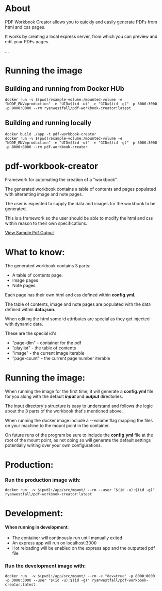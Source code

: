 # About

PDF Workbook Creator allows you to quickly and easily generate PDFs from html and css pages.

It works by creating a local express server, from which you can preview and edit your PDFs pages.

...

# Running the image

## Building and running from Docker HUb

```
docker run -v $(pwd)/example-volume:/mounted-volume -e "NODE_ENV=production" -e "UID=$(id -u)" -e "GID=$(id -g)" -p 3000:3000 -p 8000:8000 --rm ryanwestfall/pdf-workbook-creator:latest
```

## Building and running locally

```
docker build ./app -t pdf-workbook-creator
docker run -v $(pwd)/example-volume:/mounted-volume -e "NODE_ENV=production" -e "UID=$(id -u)" -e "GID=$(id -g)" -p 3000:3000 -p 8000:8000 --rm pdf-workbook-creator
```

# pdf-workbook-creator

Framework for automating the creation of a "workbook".

The generated workbook contains a table of contents and pages populated with alteranting image and note pages.

The user is expected to supply the data and images for the workbook to be generated.

This is a framework so the user should be able to modify the html and css within reason to their own specifications.

<a href="./src/defaults/output/output.pdf" download>View Sample Pdf Output</a>

# What to know:

The generated workbook contains 3 parts:
* A table of contents page.
* Image pages
* Note pages

Each page has their own html and css defined within **config.yml**.

The table of contents, image and note pages are populated with the data defined within **data.json**.

When editing the html some id attributes are special as they get injected with dynamic data.

These are the special id's:
* "page-dim" - container for the pdf
* "playlist" - the table of contents
* "image" - the current image iterable
* "page-count" - the current page number iterable

# Running the image:

When running the image for the first time, it will generate a **config.yml** file for you along with the default ***input*** and ***output*** directories.

The input directory's structure is easy to understand and follows the logic about the 3 parts of the workbook that's mentioned above.

When running the docker image include a --volume flag mapping the files on your machine to the mount point in the container.

On future runs of the program be sure to include the **config.yml** file at the root of the mount point, as not doing so will generate the default settings potentially writing over your own configurations.

# Production:
### Run the production image with:
```
docker run  -v $(pwd):/app/src/mount/ --rm --user "$(id -u):$(id -g)" ryanwestfall/pdf-workbook-creator:latest
```
# Development:
#### When running in development:
* The container will continously run until manually exited
* An express app will run on localhost:3000
* Hot reloading will be enabled on the express app and the outputted pdf file

### Run the development image with:
```
docker run  -v $(pwd):/app/src/mount/ --rm -e "dev=true" -p 8000:8000 -p 3000:3000 --user "$(id -u):$(id -g)" ryanwestfall/pdf-workbook-creator:latest
```
